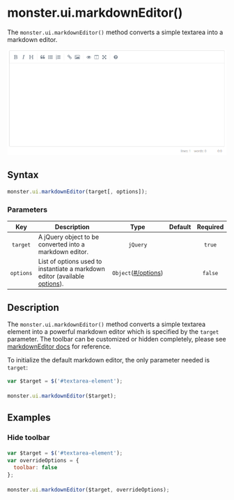 # monster.ui.markdownEditor()
The `monster.ui.markdownEditor()` method converts a simple textarea into a markdown editor.

![](./images/markdownEditor-preview.png)

## Syntax
```javascript
monster.ui.markdownEditor(target[, options]);
```

### Parameters

Key | Description | Type | Default | Required
:-: | --- | :-: | :-: | :-:
`target` | A jQuery object to be converted into a markdown editor. | `jQuery` | | `true`
`options` | List of options used to instantiate a markdown editor (available [options](https://github.com/sparksuite/simplemde-markdown-editor#configuration)). | `Object`([#/options](#options)) | | `false`

## Description
The `monster.ui.markdownEditor()` method converts a simple textarea element into a powerful markdown editor which is specified by the `target` parameter. The toolbar can be customized or hidden completely, please see [markdownEditor docs](https://simplemde.com/) for reference.

To initialize the default markdown editor, the only parameter needed is `target`:
```javascript
var $target = $('#textarea-element');

monster.ui.markdownEditor($target);
```

## Examples
### Hide toolbar
```javascript
var $target = $('#textarea-element');
var overrideOptions = {
  toolbar: false
};

monster.ui.markdownEditor($target, overrideOptions);
```

[markdownEditor]: (https://simplemde.com/)
